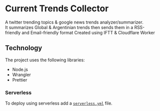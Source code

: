 # Current Trends Collector 
A twitter trending topics & google news trends analyzer/summarizer.  
It summarizes Global & Argentinian trends then sends them in a RSS-friendly and Email-friendly format 
Created using IFTT & Cloudflare Worker 

## Technology
The project uses the following libraries:

* Node.js
* Wrangler
* Prettier

### Serverless

To deploy using serverless add a [`serverless.yml`](https://serverless.com/framework/docs/providers/cloudflare/) file.
